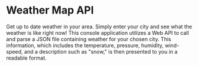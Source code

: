 # Weather Map API
Get up to date weather in your area. Simply enter your city and see what the weather is like right now! This console application utilizes a Web API to call and parse a JSON file containing weather for your chosen city. This information, which includes the temperature, pressure, humidity, wind-speed, and a description such as "snow," is then presented to you in a readable format.

